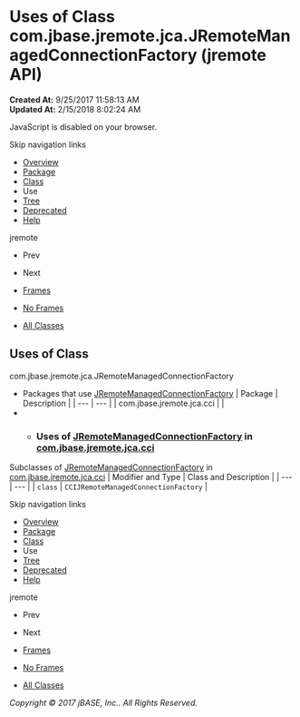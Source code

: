 # Uses of Class com.jbase.jremote.jca.JRemoteManagedConnectionFactory (jremote   API)

**Created At:** 9/25/2017 11:58:13 AM  
**Updated At:** 2/15/2018 8:02:24 AM  

<!--<br>    try {<br>        if (location.href.indexOf('is-external=true') == -1) {<br>            parent.document.title="Uses of Class com.jbase.jremote.jca.JRemoteManagedConnectionFactory (jremote   API)";<br>        }<br>    }<br>    catch(err) {<br>    }<br>//-->
JavaScript is disabled on your browser.

Skip navigation links

- [Overview](../../../../../overview-summary.html)
- [Package](/39258-jca/com_jbase_jremote_jca_package-summary)
- [Class](/39258-jca/com_jbase_jremote_jca_JRemoteManagedConnectionFactory "class in com.jbase.jremote.jca")
- Use
- [Tree](/39258-jca/com_jbase_jremote_jca_package-tree)
- [Deprecated](../../../../../deprecated-list.html)
- [Help](../../../../../help-doc.html)


jremote <br>

- Prev
- Next


- [Frames](../../../../../index.html?com/jbase/jremote/jca/class-use//39261-class-use/com_jbase_jremote_jca_class-use_JRemoteManagedConnectionFactory)
- [No Frames](/39261-class-use/com_jbase_jremote_jca_class-use_JRemoteManagedConnectionFactory)


- [All Classes](../../../../../allclasses-noframe.html)


<!--<br>  allClassesLink = document.getElementById("allclasses\_navbar\_top");<br>  if(window==top) {<br>    allClassesLink.style.display = "block";<br>  }<br>  else {<br>    allClassesLink.style.display = "none";<br>  }<br>  //-->

## Uses of Class
com.jbase.jremote.jca.JRemoteManagedConnectionFactory

- Packages that use [JRemoteManagedConnectionFactory](/39258-jca/com_jbase_jremote_jca_JRemoteManagedConnectionFactory "class in com.jbase.jremote.jca") | Package | Description |
| --- | --- |
| com.jbase.jremote.jca.cci |   |
- - ### Uses of [JRemoteManagedConnectionFactory](/39258-jca/com_jbase_jremote_jca_JRemoteManagedConnectionFactory "class in com.jbase.jremote.jca") in [com.jbase.jremote.jca.cci](/39259-cci/com_jbase_jremote_jca_cci_package-summary)


Subclasses of [JRemoteManagedConnectionFactory](/39258-jca/com_jbase_jremote_jca_JRemoteManagedConnectionFactory "class in com.jbase.jremote.jca") in [com.jbase.jremote.jca.cci](/39259-cci/com_jbase_jremote_jca_cci_package-summary) | Modifier and Type | Class and Description |
| --- | --- |
| `class` | `CCIJRemoteManagedConnectionFactory`  |

Skip navigation links

- [Overview](../../../../../overview-summary.html)
- [Package](/39258-jca/com_jbase_jremote_jca_package-summary)
- [Class](/39258-jca/com_jbase_jremote_jca_JRemoteManagedConnectionFactory "class in com.jbase.jremote.jca")
- Use
- [Tree](/39258-jca/com_jbase_jremote_jca_package-tree)
- [Deprecated](../../../../../deprecated-list.html)
- [Help](../../../../../help-doc.html)


jremote <br>

- Prev
- Next


- [Frames](../../../../../index.html?com/jbase/jremote/jca/class-use//39261-class-use/com_jbase_jremote_jca_class-use_JRemoteManagedConnectionFactory)
- [No Frames](/39261-class-use/com_jbase_jremote_jca_class-use_JRemoteManagedConnectionFactory)


- [All Classes](../../../../../allclasses-noframe.html)


<!--<br>  allClassesLink = document.getElementById("allclasses\_navbar\_bottom");<br>  if(window==top) {<br>    allClassesLink.style.display = "block";<br>  }<br>  else {<br>    allClassesLink.style.display = "none";<br>  }<br>  //-->

*Copyright © 2017 jBASE, Inc.. All Rights Reserved.*
